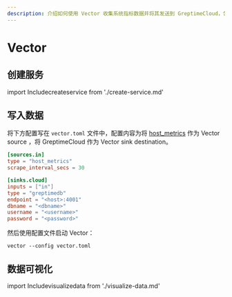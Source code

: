 ```yaml
---
description: 介绍如何使用 Vector 收集系统指标数据并将其发送到 GreptimeCloud，包括配置文件示例和启动命令。
---
```


# Vector

## 创建服务
import Includecreateservice from './create-service.md' 

<Includecreateservice/>

## 写入数据

将下方配置写在 `vector.toml` 文件中，配置内容为将 [host_metrics](https://vector.dev/docs/reference/configuration/sources/host_metrics/) 作为 Vector source ，将 GreptimeCloud 作为 Vector sink destination。

```toml
[sources.in]
type = "host_metrics"
scrape_interval_secs = 30

[sinks.cloud]
inputs = ["in"]
type = "greptimedb"
endpoint = "<host>:4001"
dbname = "<dbname>"
username = "<username>"
password = "<password>"
```

然后使用配置文件启动 Vector：

```shell
vector --config vector.toml
```

## 数据可视化
import Includevisualizedata from './visualize-data.md' 

<Includevisualizedata/>
